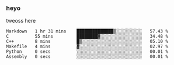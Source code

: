 ### heyo
tweoss here

<!--START_SECTION:waka-->

```text
Markdown   1 hr 31 mins    ██████████████▒░░░░░░░░░░   57.43 %
C          55 mins         ████████▓░░░░░░░░░░░░░░░░   34.48 %
C++        8 mins          █▒░░░░░░░░░░░░░░░░░░░░░░░   05.10 %
Makefile   4 mins          ▓░░░░░░░░░░░░░░░░░░░░░░░░   02.97 %
Python     0 secs          ░░░░░░░░░░░░░░░░░░░░░░░░░   00.01 %
Assembly   0 secs          ░░░░░░░░░░░░░░░░░░░░░░░░░   00.01 %
```

<!--END_SECTION:waka-->

<!--
**Tweoss/tweoss** is a ✨ _special_ ✨ repository because its `README.md` (this file) appears on your GitHub profile.

Here are some ideas to get you started:

- 🔭 I’m currently working on ...
- 🌱 I’m currently learning ...
- 👯 I’m looking to collaborate on ...
- 🤔 I’m looking for help with ...
- 💬 Ask me about ...
- 📫 How to reach me: ...
- 😄 Pronouns: ...
- ⚡ Fun fact: ...
-->
